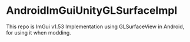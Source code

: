 # AndroidImGuiUnityGLSurfaceImpl
This repo is ImGui v1.53 Implementation using GLSurfaceView in Android, for using it when modding.
